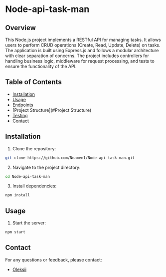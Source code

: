 # Node-api-task-man



## Overview
This Node.js project implements a RESTful API for managing tasks. It allows users to perform CRUD operations (Create, Read, Update, Delete) on tasks. The application is built using Express.js and follows a modular architecture with clear separation of concerns. The project includes controllers for handling business logic, middleware for request processing, and tests to ensure the functionality of the API.

## Table of Contents
- [Installation](#Installation)
- [Usage](#Usage)
- [Endpoints](#Endpoints)
- [Project Structure](#Project Structure)
- [Testing](#Testing)
- [Contact](#Contact)

## Installation
1. Clone the repository:
```sh
git clone https://github.com/Neamen1/Node-api-task-man.git
```
2. Navigate to the project directory:
```sh
cd Node-api-task-man
```
3. Install dependencies:
```sh
npm install
```

## Usage 
1. Start the server:
```sh
npm start
```


## Contact
For any questions or feedback, please contact:
- [Oleksii](mailto:o.rakytskyi@gmail.com)
